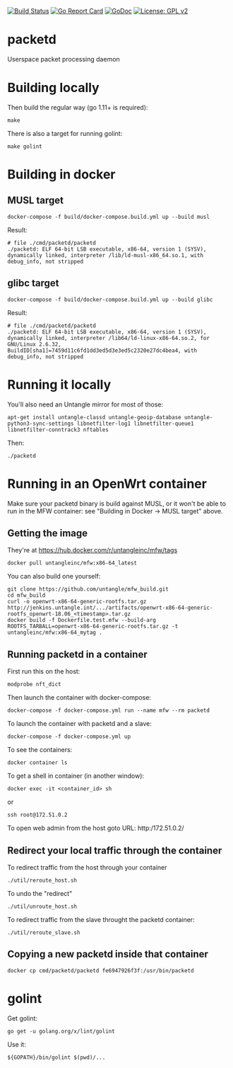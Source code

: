 [![Build Status](https://travis-ci.org/untangle/packetd.svg?branch=master)](https://travis-ci.org/untangle/packetd)
[![Go Report Card](https://goreportcard.com/badge/github.com/untangle/packetd)](https://goreportcard.com/report/github.com/untangle/packetd)
[![GoDoc](https://godoc.org/github.com/untangle/packetd?status.svg)](https://godoc.org/github.com/untangle/packetd)
[![License: GPL v2](https://img.shields.io/badge/License-GPL%20v2-blue.svg)](https://www.gnu.org/licenses/old-licenses/gpl-2.0.en.html)

# packetd
Userspace packet processing daemon

Building locally
================

Then build the regular way (go 1.11+ is required):

```
make
```

There is also a target for running golint:
```
make golint
```

Building in docker
==================

MUSL target
-----------

```
docker-compose -f build/docker-compose.build.yml up --build musl
```

Result:

```
# file ./cmd/packetd/packetd
./packetd: ELF 64-bit LSB executable, x86-64, version 1 (SYSV), dynamically linked, interpreter /lib/ld-musl-x86_64.so.1, with debug_info, not stripped
```

glibc target
-----------

```
docker-compose -f build/docker-compose.build.yml up --build glibc
```

Result:

```
# file ./cmd/packetd/packetd
./packetd: ELF 64-bit LSB executable, x86-64, version 1 (SYSV), dynamically linked, interpreter /lib64/ld-linux-x86-64.so.2, for GNU/Linux 2.6.32, BuildID[sha1]=7459d11c6fd1dd3ed5d3e3ed5c2320e27dc4bea4, with debug_info, not stripped
```

Running it locally
==================

You'll also need an Untangle mirror for most of those:

```
apt-get install untangle-classd untangle-geoip-database untangle-python3-sync-settings libnetfilter-log1 libnetfilter-queue1 libnetfilter-conntrack3 nftables
```

Then:

```
./packetd
```

Running in an OpenWrt container
===============================

Make sure your packetd binary is build against MUSL, or it won't be able
to run in the MFW container: see "Building in Docker -> MUSL target"
above.

Getting the image
-----------------

They're at https://hub.docker.com/r/untangleinc/mfw/tags

```
docker pull untangleinc/mfw:x86-64_latest
```

You can also build one yourself:

```
git clone https://github.com/untangle/mfw_build.git
cd mfw_build
curl -o openwrt-x86-64-generic-rootfs.tar.gz http://jenkins.untangle.int/.../artifacts/openwrt-x86-64-generic-rootfs_openwrt-18.06_<timestamp>.tar.gz
docker build -f Dockerfile.test.mfw --build-arg ROOTFS_TARBALL=openwrt-x86-64-generic-rootfs.tar.gz -t untangleinc/mfw:x86-64_mytag .
```

Running packetd in a container
------------------------------

First run this on the host:

```
modprobe nft_dict
```

Then launch the container with docker-compose:

```
docker-compose -f docker-compose.yml run --name mfw --rm packetd
```

To launch the container with packetd and a slave:

```
docker-compose -f docker-compose.yml up
```

To see the containers:
```
docker container ls
```

To get a shell in container (in another window):

```
docker exec -it <container_id> sh
```

or

```
ssh root@172.51.0.2
```

To open web admin from the host goto URL: http:/172.51.0.2/

Redirect your local traffic through the container
------------------------------------------------------

To redirect traffic from the host through your container

```
./util/reroute_host.sh
```

To undo the "redirect"

```
./util/unroute_host.sh
```

To redirect traffic from the slave throught the packetd container:
```
./util/reroute_slave.sh
```

Copying a new packetd inside that container
-------------------------------------------

```
docker cp cmd/packetd/packetd fe6947926f3f:/usr/bin/packetd
```

golint
======

Get golint:

```
go get -u golang.org/x/lint/golint
```

Use it:

```
${GOPATH}/bin/golint $(pwd)/...
```
